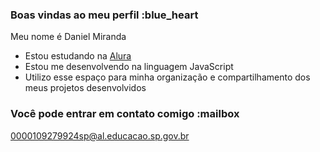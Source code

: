 ### Boas vindas ao meu perfil :blue_heart

Meu nome é Daniel Miranda

- Estou estudando na [Alura](https://www.alura.com.br)
- Estou me desenvolvendo na linguagem JavaScript
- Utilizo esse espaço para minha organização e compartilhamento dos meus projetos desenvolvidos

### Você pode entrar em contato comigo :mailbox
0000109279924sp@al.educacao.sp.gov.br 
